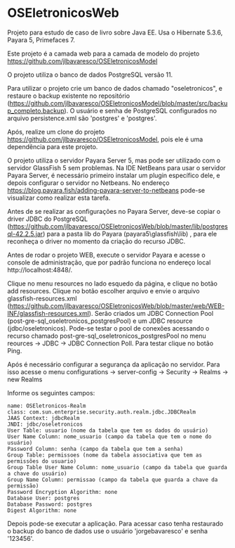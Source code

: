 # OSEletronicosWeb
Projeto para estudo de caso de livro sobre Java EE. Usa o Hibernate 5.3.6, Payara 5, Primefaces 7.

Este projeto é a camada web para a camada de modelo do projeto https://github.com/jlbavaresco/OSEletronicosModel

O projeto utiliza o banco de dados PostgreSQL versão 11. 

Para utilizar o projeto crie um banco de dados chamado "oseletronicos", e restaure o backup existente no repositório (https://github.com/jlbavaresco/OSEletronicosModel/blob/master/src/backup_completo.backup). O usuário e senha de PostgreSQL configurados no arquivo persistence.xml são 'postgres' e 'postgres'.

Após, realize um clone do projeto https://github.com/jlbavaresco/OSEletronicosModel, pois ele é uma dependência para este projeto. 

O projeto utiliza o servidor Payara Server 5, mas pode ser utilizado com o servidor GlassFish 5 sem problemas. Na IDE NetBeans para usar o servidor Payara Server, é necessário primeiro instalar um plugin específico dele, e depois configurar o servidor no Netbeans. No endereço https://blog.payara.fish/adding-payara-server-to-netbeans pode-se visualizar como realizar esta tarefa. 

Antes de se realizar as configurações no Payara Server, deve-se copiar o driver JDBC do PostgreSQL (https://github.com/jlbavaresco/OSEletronicosWeb/blob/master/lib/postgresql-42.2.5.jar) para a pasta lib do Payara (payara5\glassfish\lib) , para ele reconheça o driver no momento da criação do recurso JDBC.

Antes de rodar o projeto WEB, execute o servidor Payara e acesse o console de administração, que por padrão funciona no endereço local http://localhost:4848/.

Clique no menu resources no lado esquedo da página, e clique no botão add resources. Clique no botão escolher arquivo e envie o arquivo glassfish-resources.xml (https://github.com/jlbavaresco/OSEletronicosWeb/blob/master/web/WEB-INF/glassfish-resources.xml). Serão criados um JDBC Connection Pool (post-gre-sql_oseletronicos_postgresPool) e um JDBC resource (jdbc/oseletronicos). Pode-se testar o pool de conexões acessando o recurso chamado post-gre-sql_oseletronicos_postgresPool no menu reources -> JDBC -> JDBC Connection Poll. Para testar clique no botão Ping.

Após é necessário configurar a segurança da aplicação no servidor. Para isso acesse o menu configurations -> server-config -> Security -> Realms -> new Realms

Informe os seguintes campos:

	name: OSEletronicos-Realm
	class: com.sun.enterprise.security.auth.realm.jdbc.JDBCRealm
	JAAS Context: jdbcRealm
	JNDI: jdbc/oseletronicos
	User Table: usuario (nome da tabela que tem os dados do usuário)
	User Name Column: nome_usuario (campo da tabela que tem o nome do usuário)
	Password Column: senha (campo da tabela que tem a senha)
	Group Table: permissoes (nome da tabela associativa que tem as permissões do usuario)
	Group Table User Name Column: nome_usuario (campo da tabela que guarda a chave do usuário)
	Group Name Column: permissao (campo da tabela que guarda a chave da permissão)
	Password Encryption Algorithm: none
	Database User: postgres
	Database Password: postgres
	Digest Algorithm: none

Depois pode-se executar a aplicação. Para acessar caso tenha restaurado o backup do banco de dados use o usuário 'jorgebavaresco' e senha '123456'.







